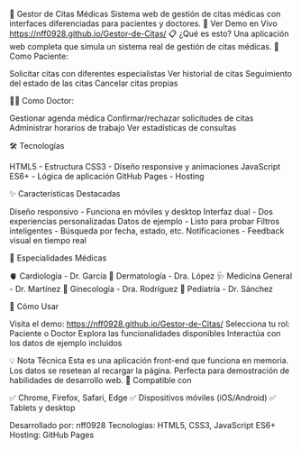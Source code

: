 🏥 Gestor de Citas Médicas
Sistema web de gestión de citas médicas con interfaces diferenciadas para pacientes y doctores.
🚀 Ver Demo en Vivo
https://nff0928.github.io/Gestor-de-Citas/
📋 ¿Qué es esto?
Una aplicación web completa que simula un sistema real de gestión de citas médicas.
👤 Como Paciente:

Solicitar citas con diferentes especialistas
Ver historial de citas
Seguimiento del estado de las citas
Cancelar citas propias

👨‍⚕️ Como Doctor:

Gestionar agenda médica
Confirmar/rechazar solicitudes de citas
Administrar horarios de trabajo
Ver estadísticas de consultas

🛠️ Tecnologías

HTML5 - Estructura
CSS3 - Diseño responsive y animaciones
JavaScript ES6+ - Lógica de aplicación
GitHub Pages - Hosting

✨ Características Destacadas

Diseño responsivo - Funciona en móviles y desktop
Interfaz dual - Dos experiencias personalizadas
Datos de ejemplo - Listo para probar
Filtros inteligentes - Búsqueda por fecha, estado, etc.
Notificaciones - Feedback visual en tiempo real

🎯 Especialidades Médicas

🫀 Cardiología - Dr. García
🧴 Dermatología - Dra. López
🩺 Medicina General - Dr. Martínez
🤰 Ginecología - Dra. Rodríguez
👶 Pediatría - Dr. Sánchez

🚀 Cómo Usar

Visita el demo: https://nff0928.github.io/Gestor-de-Citas/
Selecciona tu rol: Paciente o Doctor
Explora las funcionalidades disponibles
Interactúa con los datos de ejemplo incluidos

💡 Nota Técnica
Esta es una aplicación front-end que funciona en memoria. Los datos se resetean al recargar la página. Perfecta para demostración de habilidades de desarrollo web.
📱 Compatible con

✅ Chrome, Firefox, Safari, Edge
✅ Dispositivos móviles (iOS/Android)
✅ Tablets y desktop


Desarrollado por: nff0928
Tecnologías: HTML5, CSS3, JavaScript ES6+
Hosting: GitHub Pages
